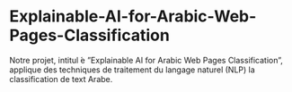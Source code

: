# Explainable-AI-for-Arabic-Web-Pages-Classification
Notre projet, intitul ́e ”Explainable AI for Arabic Web Pages Classification”, applique des techniques de traitement du langage naturel (NLP) la classification de  text Arabe.
